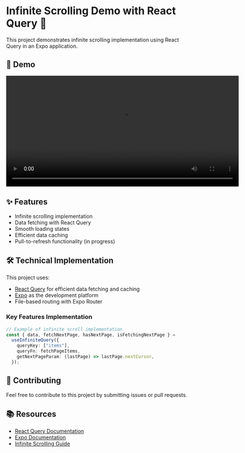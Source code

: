# Infinite Scrolling Demo with React Query 🚀

This project demonstrates infinite scrolling implementation using React Query in an Expo application.

## 🎥 Demo

<video width="630" height="300" src="https://github.com/user-attachments/assets/8f9e4efa-6d7b-4365-a224-25123b73545c" controls></video>

## ✨ Features

- Infinite scrolling implementation
- Data fetching with React Query
- Smooth loading states
- Efficient data caching
- Pull-to-refresh functionality (in progress)

## 🛠 Technical Implementation

This project uses:

- [React Query](https://tanstack.com/query/latest) for efficient data fetching and caching
- [Expo](https://expo.dev) as the development platform
- File-based routing with Expo Router

### Key Features Implementation

```typescript
// Example of infinite scroll implementation
const { data, fetchNextPage, hasNextPage, isFetchingNextPage } =
  useInfiniteQuery({
    queryKey: ["items"],
    queryFn: fetchPageItems,
    getNextPageParam: (lastPage) => lastPage.nextCursor,
  });
```

## 🤝 Contributing

Feel free to contribute to this project by submitting issues or pull requests.

## 📚 Resources

- [React Query Documentation](https://tanstack.com/query/latest/docs/react/overview)
- [Expo Documentation](https://docs.expo.dev/)
- [Infinite Scrolling Guide](https://tanstack.com/query/latest/docs/react/guides/infinite-queries)
